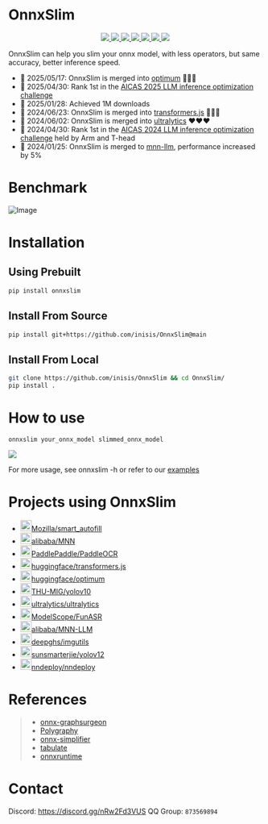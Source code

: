 # OnnxSlim

<p align="center">
    <a href="https://pypi.org/project/onnxslim">
        <img src="https://badgen.net/pypi/v/onnxslim?color=blue" />
    </a>
    <a href="https://pypi.org/project/onnxslim">
        <img src="https://static.pepy.tech/badge/onnxslim/week" />
    </a>
    <a href="https://pypi.org/project/onnxslim">
        <img src="https://static.pepy.tech/badge/onnxslim/month" />
    </a>    
    <a href="https://pypi.org/project/onnxslim">
        <img src="https://static.pepy.tech/badge/onnxslim" />
    </a>   
    <a href="https://github.com/inisis/onnxslim/actions/workflows/ci.yaml">
        <img src="https://github.com/inisis/onnxslim/actions/workflows/ci.yml/badge.svg" />
    </a>
    <a href="https://codecov.io/gh/inisis/onnxslim" > 
        <img src="https://codecov.io/gh/inisis/onnxslim/branch/main/graph/badge.svg?token=C69ZH6802N"/> 
    </a>    
    <a href="https://muhammadrizwanmunawar.medium.com/boost-onnx-load-speed-by-10-15-with-onnxslims-python-package-d401eb8c2e69">
        <img src="https://img.shields.io/badge/Blog-OnnxSlim?style=flat&label=OnnxSlim" />
    </a>
</p>

OnnxSlim can help you slim your onnx model, with less operators, but same accuracy, better inference speed.

- 🚀 2025/05/17: OnnxSlim is merged into [optimum](https://github.com/huggingface/optimum) 🤗🤗🤗
- 🚀 2025/04/30: Rank 1st in the [AICAS 2025 LLM inference optimization challenge](https://tianchi.aliyun.com/competition/entrance/532289/customize588)
- 🚀 2025/01/28: Achieved 1M downloads
- 🚀 2024/06/23: OnnxSlim is merged into [transformers.js](https://github.com/huggingface/transformers.js) 🤗🤗🤗
- 🚀 2024/06/02: OnnxSlim is merged into [ultralytics](https://github.com/ultralytics/ultralytics) ❤️❤️❤️
- 🚀 2024/04/30: Rank 1st in the [AICAS 2024 LLM inference optimization challenge](https://tianchi.aliyun.com/competition/entrance/532170/customize440) held by Arm and T-head
- 🚀 2024/01/25: OnnxSlim is merged to [mnn-llm](https://github.com/wangzhaode/mnn-llm), performance increased by 5%

# Benchmark

![Image](https://github.com/user-attachments/assets/fefc79f1-5d8d-486b-935a-a088846b3900)

# Installation

## Using Prebuilt

```bash
pip install onnxslim
```

## Install From Source

```bash
pip install git+https://github.com/inisis/OnnxSlim@main
```

## Install From Local

```bash
git clone https://github.com/inisis/OnnxSlim && cd OnnxSlim/
pip install .
```

# How to use

```
onnxslim your_onnx_model slimmed_onnx_model
```

<div align=left><img src="https://raw.githubusercontent.com/inisis/onnxslim/main/images/onnxslim.gif"></div>

For more usage, see onnxslim -h or refer to our [examples](./examples)

# Projects using OnnxSlim

- <img src="https://avatars.githubusercontent.com/u/131524?s=48&v=4" width="22" height="22"/>[Mozilla/smart_autofill](https://github.com/mozilla/smart_autofill)
- <img src="https://avatars.githubusercontent.com/u/1961952?s=48&v=4" width="22" height="22"/>[alibaba/MNN](https://github.com/alibaba/MNN)
- <img src="https://avatars.githubusercontent.com/u/23534030?s=48&v=4" width="22" height="22"/>[PaddlePaddle/PaddleOCR](https://github.com/PaddlePaddle/PaddleOCR)
- <img src="https://avatars.githubusercontent.com/u/25720743?s=48&v=4" width="22" height="22"/>[huggingface/transformers.js](https://github.com/huggingface/transformers.js)
- <img src="https://avatars.githubusercontent.com/u/25720743?s=48&v=4" width="22" height="22"/>[huggingface/optimum](https://github.com/huggingface/optimum)
- <img src="https://avatars.githubusercontent.com/u/86091366?s=48&v=4" width="22" height="22"/>[THU-MIG/yolov10](https://github.com/THU-MIG/yolov10)
- <img src="https://avatars.githubusercontent.com/u/26833451?s=48&v=4" width="22" height="22"/>[ultralytics/ultralytics](https://github.com/ultralytics/ultralytics)
- <img src="https://avatars.githubusercontent.com/u/109945100?s=48&v=4" width="22" height="22"/>[ModelScope/FunASR](https://github.com/modelscope/FunASR)
- <img src="https://avatars.githubusercontent.com/u/1961952?s=48&v=4" width="22" height="22"/>[alibaba/MNN-LLM](https://github.com/wangzhaode/mnn-llm)
- <img src="https://avatars.githubusercontent.com/u/126587470?s=48&v=4" width="22" height="22"/>[deepghs/imgutils](https://github.com/deepghs/imgutils)
- <img src="https://avatars.githubusercontent.com/u/48153283?s=48&v=4" width="22" height="22"/>[sunsmarterjie/yolov12](https://github.com/sunsmarterjie/yolov12)
- <img src="https://avatars.githubusercontent.com/u/147458884?s=48&v=4" width="22" height="22"/>[nndeploy/nndeploy](https://github.com/nndeploy/nndeploy)

# References

> - [onnx-graphsurgeon](https://github.com/NVIDIA/TensorRT/tree/main/tools/onnx-graphsurgeon)
> - [Polygraphy](https://github.com/NVIDIA/TensorRT/tree/main/tools/Polygraphy/polygraphy)
> - [onnx-simplifier](https://github.com/daquexian/onnx-simplifier)
> - [tabulate](https://github.com/astanin/python-tabulate)
> - [onnxruntime](https://github.com/microsoft/onnxruntime)

# Contact

Discord: https://discord.gg/nRw2Fd3VUS QQ Group: `873569894`
